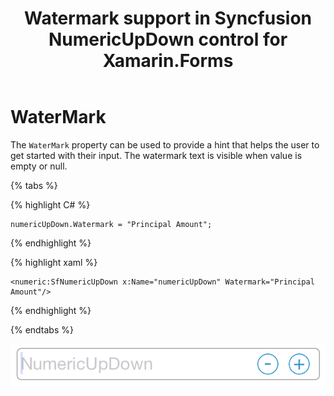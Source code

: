 ﻿---
layout: post
title: Watermark support in Syncfusion NumericUpDown control for Xamarin.Forms
description: Learn how to add water mark text to NumericUpDown.
platform: Xamarin.Forms
control: NumericUpDown
documentation: ug
---
# WaterMark

The `WaterMark` property can be used to provide a hint that helps the user to get started with their input. The watermark text is visible when value is empty or null.

{% tabs %}

{% highlight C# %}

	numericUpDown.Watermark = "Principal Amount";
	
{% endhighlight %}

{% highlight xaml %}

	<numeric:SfNumericUpDown x:Name="numericUpDown" Watermark="Principal Amount"/>
	
{% endhighlight %}

{% endtabs %}



![](images/WaterMark.png)
